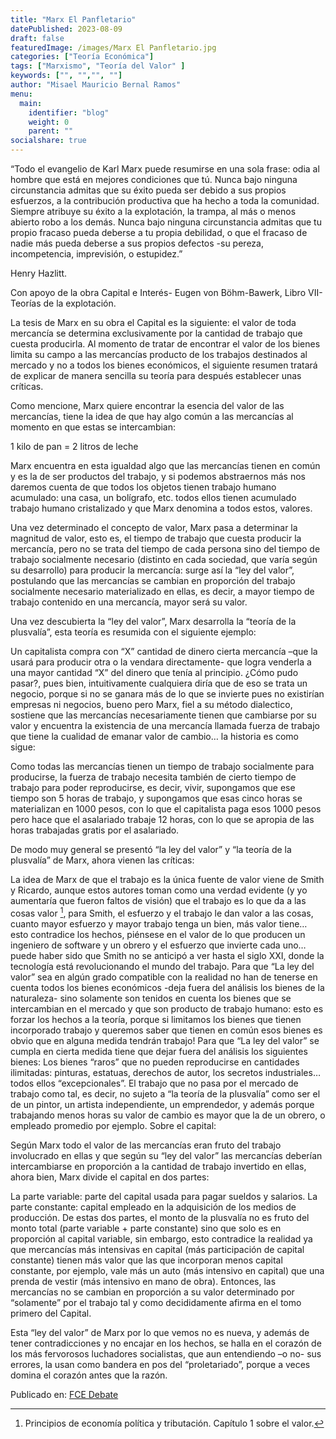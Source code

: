 ```yaml
---
title: "Marx El Panfletario"
datePublished: 2023-08-09
draft: false
featuredImage: /images/Marx El Panfletario.jpg
categories: ["Teoría Económica"]
tags: ["Marxismo", "Teoría del Valor" ]
keywords: ["", "","", ""]
author: "Misael Mauricio Bernal Ramos"
menu:
  main:
    identifier: "blog"
    weight: 0 
    parent: ""
socialshare: true
---
```


“Todo el evangelio de Karl Marx puede resumirse en una sola frase: odia al hombre que está en mejores condiciones que tú. Nunca bajo ninguna circunstancia admitas que su éxito pueda ser debido a sus propios esfuerzos, a la contribución productiva que ha hecho a toda la comunidad. Siempre atribuye su éxito a la explotación, la trampa, al más o menos abierto robo a los demás. Nunca bajo ninguna circunstancia admitas que tu propio fracaso pueda deberse a tu propia debilidad, o que el fracaso de nadie más pueda deberse a sus propios defectos -su pereza, incompetencia, imprevisión, o estupidez.”

Henry Hazlitt.

Con apoyo de la obra Capital e Interés- Eugen von Böhm-Bawerk, Libro VII-Teorías de la explotación.

La tesis de Marx en su obra el Capital es la siguiente: el valor de toda mercancía se determina exclusivamente por la cantidad de trabajo que cuesta producirla. Al momento de tratar de encontrar el valor de los bienes limita su campo a las mercancías producto de los trabajos destinados al mercado y no a todos los bienes económicos, el siguiente resumen tratará de explicar de manera sencilla su teoría para después establecer unas críticas.

Como mencione, Marx quiere encontrar la esencia del valor de las mercancías, tiene la idea de que hay algo común a las mercancías al momento en que estas se intercambian:

1 kilo de pan = 2 litros de leche

Marx encuentra en esta igualdad algo que las mercancías tienen en común y es la de ser productos del trabajo, y si podemos abstraernos más nos daremos cuenta de que todos los objetos tienen trabajo humano acumulado: una casa, un bolígrafo, etc. todos ellos tienen acumulado trabajo humano cristalizado y que Marx denomina a todos estos, valores.

Una vez determinado el concepto de valor, Marx pasa a determinar la magnitud de valor, esto es, el tiempo de trabajo que cuesta producir  la mercancía, pero no se trata del tiempo de cada persona sino del tiempo de trabajo socialmente necesario (distinto en cada sociedad, que varía según su desarrollo) para producir la mercancía: surge así la “ley del valor”, postulando que las mercancías se cambian en proporción del trabajo socialmente necesario materializado en ellas, es  decir, a mayor tiempo de trabajo contenido en una mercancía, mayor será su valor.

Una vez descubierta la “ley del valor”, Marx desarrolla la “teoría de la plusvalía”, esta teoría es resumida con el siguiente ejemplo:

Un capitalista compra con “X” cantidad de dinero cierta mercancía –que la usará para producir otra o la vendara directamente- que logra venderla a una mayor cantidad “X” del dinero que tenía al principio. ¿Cómo pudo pasar?, pues bien, intuitivamente cualquiera diría que de eso se trata un negocio, porque si no se ganara más de lo que se invierte pues no existirían empresas ni negocios, bueno pero Marx, fiel a su método dialectico, sostiene que las mercancías necesariamente tienen que cambiarse por su valor y encuentra la existencia de una mercancía llamada fuerza de trabajo que tiene la cualidad de emanar valor de cambio… la historia es como sigue:

Como todas las mercancías tienen un tiempo de trabajo socialmente para producirse, la fuerza de trabajo necesita también de cierto tiempo de trabajo para poder reproducirse, es decir, vivir, supongamos que ese tiempo son 5 horas de trabajo, y supongamos que esas cinco horas se materializan en 1000 pesos, con lo que el capitalista paga esos 1000 pesos pero hace que el asalariado trabaje 12 horas, con lo que se apropia de las horas trabajadas gratis por el asalariado.

De modo muy general se presentó “la ley del valor” y “la teoría de la plusvalía” de Marx, ahora vienen las críticas:

La idea de Marx de que el trabajo es la única fuente de valor viene de Smith y Ricardo, aunque estos autores toman como una verdad evidente (y yo aumentaría que fueron faltos de visión) que el trabajo es lo que da a las cosas valor [^1], para Smith, el esfuerzo y el trabajo le dan valor a las cosas, cuanto mayor esfuerzo y mayor trabajo tenga un bien, más valor tiene… esto contradice los hechos, piénsese en el valor de lo que producen un ingeniero de software y un obrero y el esfuerzo que invierte cada uno… puede haber sido que Smith no se anticipó a ver hasta el siglo XXI, donde la tecnología está revolucionando el mundo del trabajo.
Para que “La ley del valor” sea en algún grado compatible con la realidad no han de tenerse en cuenta todos los bienes económicos -deja fuera del análisis los bienes de la naturaleza- sino solamente son tenidos en cuenta los bienes que se intercambian en el mercado y que son producto de trabajo humano: esto es forzar los hechos a la teoría, porque si limitamos los bienes que tienen incorporado trabajo y queremos saber que tienen en común esos bienes es obvio que en alguna medida tendrán trabajo!
Para que “La ley del valor” se cumpla en cierta medida tiene que dejar fuera del análisis los siguientes bienes:
Los bienes “raros” que no pueden reproducirse en cantidades ilimitadas: pinturas, estatuas, derechos de autor, los secretos industriales… todos ellos “excepcionales”.
El trabajo que no pasa por el mercado de trabajo como tal, es decir, no sujeto a “la teoría de la plusvalía” como ser el de un pintor, un artista independiente, un emprendedor, y además porque trabajando menos horas su valor de cambio es mayor que la de un obrero, o empleado promedio por ejemplo.
Sobre el capital:

Según Marx todo el valor de las mercancías eran fruto del trabajo involucrado en ellas y que según su “ley del valor” las mercancías deberían intercambiarse en proporción a la cantidad de trabajo invertido en ellas, ahora bien, Marx divide el capital en dos partes:

La parte variable: parte del capital usada para pagar sueldos y salarios.
La parte constante: capital empleado en la adquisición de los medios de producción.
De estas dos partes, el monto de la plusvalía no es fruto del monto total (parte variable + parte constante) sino que solo es en proporción al capital variable, sin embargo, esto contradice la realidad ya que mercancías más intensivas en capital (más participación de capital constante) tienen más valor que las que incorporan menos capital constante, por ejemplo, vale más un auto (más intensivo en capital) que una prenda de vestir (más intensivo en mano de obra). Entonces, las mercancías no se cambian en proporción a su valor determinado por “solamente” por el trabajo tal y como decididamente afirma en el tomo primero del Capital.

Esta “ley del valor” de Marx por lo que vemos no es nueva, y además de tener contradicciones y no encajar en los hechos, se halla en el  corazón de los más fervorosos luchadores socialistas, que aun entendiendo –o no- sus errores, la usan como bandera en pos del “proletariado”, porque a veces domina el corazón antes que la razón.

Publicado en: [FCE Debate](https://fcedebate.wordpress.com/2017/05/07/marx-el-panfletario/)

[^1]: Principios de economía política y tributación. Capítulo 1 sobre el valor.